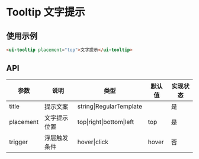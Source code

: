 # Tooltip 文字提示

## 使用示例

```html
<ui-tooltip placement="top">文字提示</ui-tooltip>
```

## API

| 参数 | 说明 | 类型 | 默认值 | 实现状态 |
| --- | --- | --- | --- | --- |
| title | 提示文案 | string&verbar;RegularTemplate | | 是 |
| placement | 文字提示位置 | top&verbar;right&verbar;bottom&verbar;left | top | 是 |
| trigger | 浮层触发条件 | hover\|click | hover | 否 |

